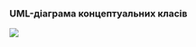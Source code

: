 ### UML-діаграма концептуальних класів
![](https://github.com/oleksandrblazhko/eai205-boychuk/blob/Laboratory-Work-%235/2-SoftwareDesign/2.1-UMLConceptClasses./UMLConcept.drawio)

